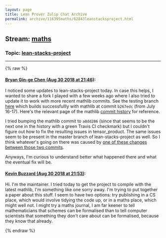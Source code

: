 ```yaml
---
layout: page
title: Lean Prover Zulip Chat Archive 
permalink: archive/116395maths/62843leanstacksproject.html
---
```


## Stream: [maths](index.html)
### Topic: [lean-stacks-project](62843leanstacksproject.html)

---


{% raw %}
#### [ Bryan Gin-ge Chen (Aug 30 2018 at 21:46)](https://leanprover.zulipchat.com/#narrow/stream/116395-maths/topic/lean-stacks-project/near/133081672):
I noticed some updates to lean-stacks-project today. In case this helps, I wanted to share a fork I played with a few weeks ago where I also tried to update it to work with more recent mathlib commits. See the testing branch [here](https://github.com/bryangingechen/lean-stacks-project/tree/testing) which builds successfullly with mathlib at commit `b267edc` (from July 16-17).  Here's the relevant page of the mathlib [commit history](https://github.com/leanprover/mathlib/commits/master?after=86c955eb424b70b493aa5b9594a91a0a14ba462d+139) for reference.

I tried bumping the mathlib commit to `a0dd286` (since that seems to be the next one in the history with a green Travis CI checkmark) but I couldn't figure out how to fix the resulting issues in tensor_product. The same issues seem to be present in the master branch of lean-stacks-project as well. So I think whatever's going on there was caused by [one of these changes between those two commits](https://github.com/leanprover/mathlib/compare/b267edc...a0dd286). 

Anyways, I'm curious to understand better what happened there and what the eventual fix will be.

#### [ Kevin Buzzard (Aug 30 2018 at 21:53)](https://leanprover.zulipchat.com/#narrow/stream/116395-maths/topic/lean-stacks-project/near/133082064):
Hi. I'm the maintainer. I tried today to get the project to compile with the latest mathlib, I'm something like one sorry away. I'm trying to put together a paper about this stuff. I seem to have two options: try publishing in a CS place, which would involve tidying the code up, or in a maths place, which might well not. I might try a maths journal, I am far keener to tell mathematicians that schemes can be formalised than to tell computer scientists that something they don't care about can be formalised, because they know that already.


{% endraw %}
